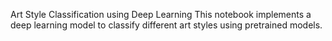 Art Style Classification using Deep Learning
This notebook implements a deep learning model to classify different art styles using pretrained models.
